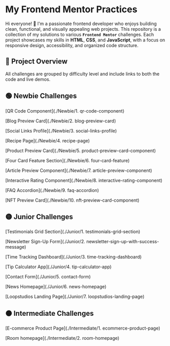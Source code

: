 # My Frontend Mentor Practices

Hi everyone! 👋 I'm a passionate frontend developer who enjoys building clean, functional, and visually appealing web projects.
This repository is a collection of my solutions to various **`Frontend Mentor`** challenges. Each project showcases my skills in **HTML**, **CSS**, and **JavaScript**, with a focus on responsive design, accessibility, and organized code structure.

## 🚀 Project Overview
All challenges are grouped by difficulty level and include links to both the code and live demos.

## 🟢 Newbie Challenges

[QR Code Component](./Newbie/1. qr-code-component) 

[Blog Preview Card](./Newbie/2. blog-preview-card) 

[Social Links Profile](./Newbie/3. social-links-profile) 

[Recipe Page](./Newbie/4. recipe-page) 

[Product Preview Card](./Newbie/5. product-preview-card-component)

[Four Card Feature Section](./Newbie/6. four-card-feature)

[Article Preview Component](./Newbie/7. article-preview-component) 

[Interactive Rating Component](./Newbie/8. interactive-rating-component) 

[FAQ Accordion](./Newbie/9. faq-accordion)

[NFT Preview Card](./Newbie/10. nft-preview-card-component) 


## 🟡 Junior Challenges

[Testimonials Grid Section](./Junior/1. testimonials-grid-section) 

[Newsletter Sign-Up Form](./Junior/2. newsletter-sign-up-with-success-message)

[Time Tracking Dashboard](./Junior/3. time-tracking-dashboard)

[Tip Calculator App](./Junior/4. tip-calculator-app) 

[Contact Form](./Junior/5. contact-form) 

[News Homepage](./Junior/6. news-homepage) 

[Loopstudios Landing Page](./Junior/7. loopstudios-landing-page) 


## 🟠 Intermediate Challenges

[E-commerce Product Page](./Intermediate/1. ecommerce-product-page)

[Room homepage](./Intermediate/2. room-homepage)